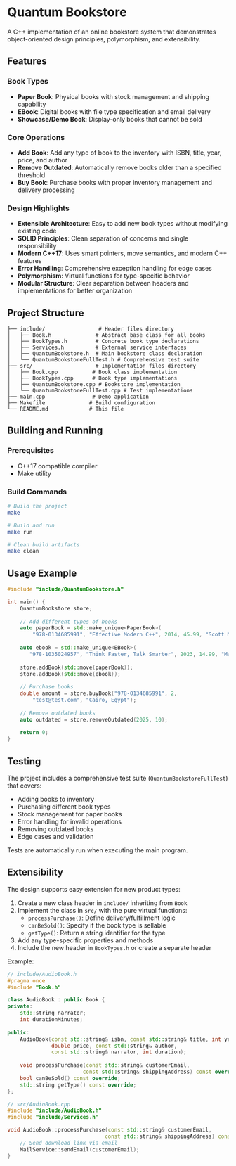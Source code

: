 # Quantum Bookstore

A C++ implementation of an online bookstore system that demonstrates object-oriented design principles, polymorphism, and extensibility.

## Features

### Book Types
- **Paper Book**: Physical books with stock management and shipping capability
- **EBook**: Digital books with file type specification and email delivery
- **Showcase/Demo Book**: Display-only books that cannot be sold

### Core Operations
- **Add Book**: Add any type of book to the inventory with ISBN, title, year, price, and author
- **Remove Outdated**: Automatically remove books older than a specified threshold
- **Buy Book**: Purchase books with proper inventory management and delivery processing

### Design Highlights
- **Extensible Architecture**: Easy to add new book types without modifying existing code
- **SOLID Principles**: Clean separation of concerns and single responsibility
- **Modern C++17**: Uses smart pointers, move semantics, and modern C++ features
- **Error Handling**: Comprehensive exception handling for edge cases
- **Polymorphism**: Virtual functions for type-specific behavior
- **Modular Structure**: Clear separation between headers and implementations for better organization

## Project Structure

```
├── include/                 # Header files directory
│   ├── Book.h              # Abstract base class for all books
│   ├── BookTypes.h         # Concrete book type declarations
│   ├── Services.h          # External service interfaces
│   ├── QuantumBookstore.h  # Main bookstore class declaration
│   └── QuantumBookstoreFullTest.h # Comprehensive test suite
├── src/                    # Implementation files directory
│   ├── Book.cpp           # Book class implementation
│   ├── BookTypes.cpp      # Book type implementations
│   ├── QuantumBookstore.cpp # Bookstore implementation
│   └── QuantumBookstoreFullTest.cpp # Test implementations
├── main.cpp               # Demo application
├── Makefile              # Build configuration
└── README.md             # This file
```

## Building and Running

### Prerequisites
- C++17 compatible compiler 
- Make utility

### Build Commands
```bash
# Build the project
make

# Build and run
make run

# Clean build artifacts
make clean
```

## Usage Example

```cpp
#include "include/QuantumBookstore.h"

int main() {
    QuantumBookstore store;
    
    // Add different types of books
    auto paperBook = std::make_unique<PaperBook>(
        "978-0134685991", "Effective Modern C++", 2014, 45.99, "Scott Meyers", 10);
    
    auto ebook = std::make_unique<EBook>(
       "978-1035024957", "Think Faster, Talk Smarter", 2023, 14.99, "Matt Abrahams", "PDF");
    
    store.addBook(std::move(paperBook));
    store.addBook(std::move(ebook));
    
    // Purchase books
    double amount = store.buyBook("978-0134685991", 2, 
        "test@test.com", "Cairo, Egypt");
    
    // Remove outdated books
    auto outdated = store.removeOutdated(2025, 10);
    
    return 0;
}
```

## Testing

The project includes a comprehensive test suite (`QuantumBookstoreFullTest`) that covers:
- Adding books to inventory
- Purchasing different book types
- Stock management for paper books
- Error handling for invalid operations
- Removing outdated books
- Edge cases and validation

Tests are automatically run when executing the main program.

## Extensibility

The design supports easy extension for new product types:

1. Create a new class header in `include/` inheriting from `Book`
2. Implement the class in `src/` with the pure virtual functions:
   - `processPurchase()`: Define delivery/fulfillment logic
   - `canBeSold()`: Specify if the book type is sellable
   - `getType()`: Return a string identifier for the type
3. Add any type-specific properties and methods
4. Include the new header in `BookTypes.h` or create a separate header

Example:
```cpp
// include/AudioBook.h
#pragma once
#include "Book.h"

class AudioBook : public Book {
private:
    std::string narrator;
    int durationMinutes;
    
public:
    AudioBook(const std::string& isbn, const std::string& title, int year,
              double price, const std::string& author, 
              const std::string& narrator, int duration);
    
    void processPurchase(const std::string& customerEmail, 
                        const std::string& shippingAddress) const override;
    bool canBeSold() const override;
    std::string getType() const override;
};

// src/AudioBook.cpp
#include "include/AudioBook.h"
#include "include/Services.h"

void AudioBook::processPurchase(const std::string& customerEmail, 
                               const std::string& shippingAddress) const {
    // Send download link via email
    MailService::sendEmail(customerEmail);
}
```

